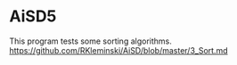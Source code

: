# AiSD5
This program tests some sorting algorithms.
https://github.com/RKleminski/AiSD/blob/master/3_Sort.md
